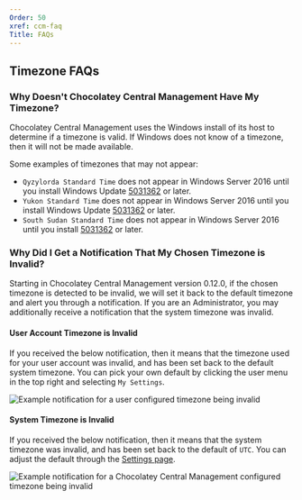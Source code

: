 ```yaml
---
Order: 50
xref: ccm-faq
Title: FAQs
---
```


## Timezone FAQs

### Why Doesn't Chocolatey Central Management Have My Timezone?

Chocolatey Central Management uses the Windows install of its host to determine if a timezone is valid. If Windows does not know of a timezone, then it will not be made available.

Some examples of timezones that may not appear:

* `Qyzylorda Standard Time` does not appear in Windows Server 2016 until you install Windows Update [5031362](https://support.microsoft.com/en-us/topic/october-10-2023-kb5031362-os-build-14393-6351-0c6e713e-3d6a-4593-8a75-af0a605f249c) or later.
* `Yukon Standard Time` does not appear in Windows Server 2016 until you install Windows Update [5031362](https://support.microsoft.com/en-us/topic/october-10-2023-kb5031362-os-build-14393-6351-0c6e713e-3d6a-4593-8a75-af0a605f249c) or later.
* `South Sudan Standard Time` does not appear in Windows Server 2016 until you install [5031362](https://support.microsoft.com/en-us/topic/october-10-2023-kb5031362-os-build-14393-6351-0c6e713e-3d6a-4593-8a75-af0a605f249c) or later.

### Why Did I Get a Notification That My Chosen Timezone is Invalid?

Starting in Chocolatey Central Management version 0.12.0, if the chosen timezone is detected to be invalid, we will set it back to the default timezone and alert you through a notification. If you are an Administrator, you may additionally receive a notification that the system timezone was invalid.

#### User Account Timezone is Invalid

If you received the below notification, then it means that the timezone used for your user account was invalid, and has been set back to the default system timezone. You can pick your own default by clicking the user menu in the top right and selecting `My Settings`.


![Example notification for a user configured timezone being invalid](/assets/images/ccm-manual/notifications/user-timezone-invalid.png)


#### System Timezone is Invalid

If you received the below notification, then it means that the system timezone was invalid, and has been set back to the default of `UTC`. You can adjust the default through the [Settings page](xref:ccm-administration-settings-general).

![Example notification for a Chocolatey Central Management configured timezone being invalid](/assets/images/ccm-manual/notifications/system-timezone-invalid.png)
